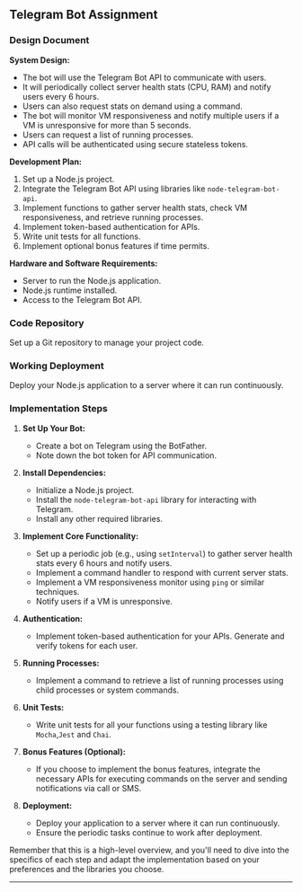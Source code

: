 

## Telegram Bot Assignment

### Design Document

**System Design:**
- The bot will use the Telegram Bot API to communicate with users.
- It will periodically collect server health stats (CPU, RAM) and notify users every 6 hours.
- Users can also request stats on demand using a command.
- The bot will monitor VM responsiveness and notify multiple users if a VM is unresponsive for more than 5 seconds.
- Users can request a list of running processes.
- API calls will be authenticated using secure stateless tokens.

**Development Plan:**
1. Set up a Node.js project.
2. Integrate the Telegram Bot API using libraries like `node-telegram-bot-api`.
3. Implement functions to gather server health stats, check VM responsiveness, and retrieve running processes.
4. Implement token-based authentication for APIs.
5. Write unit tests for all functions.
6. Implement optional bonus features if time permits.

**Hardware and Software Requirements:**
- Server to run the Node.js application.
- Node.js runtime installed.
- Access to the Telegram Bot API.

### Code Repository
Set up a Git repository to manage your project code.

### Working Deployment
Deploy your Node.js application to a server where it can run continuously.

### Implementation Steps

1. **Set Up Your Bot:**
   - Create a bot on Telegram using the BotFather.
   - Note down the bot token for API communication.

2. **Install Dependencies:**
   - Initialize a Node.js project.
   - Install the `node-telegram-bot-api` library for interacting with Telegram.
   - Install any other required libraries.

3. **Implement Core Functionality:**
   - Set up a periodic job (e.g., using `setInterval`) to gather server health stats every 6 hours and notify users.
   - Implement a command handler to respond with current server stats.
   - Implement a VM responsiveness monitor using `ping` or similar techniques.
   - Notify users if a VM is unresponsive.

4. **Authentication:**
   - Implement token-based authentication for your APIs. Generate and verify tokens for each user.

5. **Running Processes:**
   - Implement a command to retrieve a list of running processes using child processes or system commands.

6. **Unit Tests:**
   - Write unit tests for all your functions using a testing library like `Mocha`,`Jest` and `Chai`.

7. **Bonus Features (Optional):**
   - If you choose to implement the bonus features, integrate the necessary APIs for executing commands on the server and sending notifications via call or SMS.

8. **Deployment:**
   - Deploy your application to a server where it can run continuously.
   - Ensure the periodic tasks continue to work after deployment.

Remember that this is a high-level overview, and you'll need to dive into the specifics of each step and adapt the implementation based on your preferences and the libraries you choose.

---

